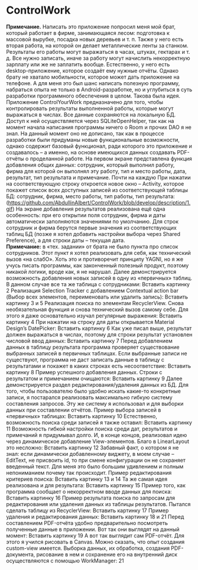 # ControlWork
**Примечание.** Написать это приложение попросил меня мой брат, который работает в фирме, занимающаяся лесом: подготовка к массовой вырубке, посадка новых деревьев и т. п. Также у него есть вторая работа, на которой он делает металлические ленты за станком. Результаты его работы могут выражаться в часах, штуках, гектарах и т. д. Все нужно записать, иначе за работу могут начислить некорректную зарплату или же не заплатить вообще.
Естественно, у него есть desktop-приложение, которое создаёт ему нужные отчёты. Однако брату не хватало мобильности, которое может дать приложение на телефоне. А для меня это был шанс написать полезную программу, набраться опыта не только в Android-разработке, но и углубиться в суть разработки программного обеспечения в целом. Такова была идея.
Приложение ControlYourWork предназначено для того, чтобы контролировать результаты выполненной работы, которые могут выражаться в числах. Все данные сохраняются на локальную БД. Доступ к ней осуществляется через SQLiteOpenHelper, так как на момент начала написания программы ничего о Room и прочих DAO я не знал.
На данный момент оно не дописано, так как в процессе разработки были придуманы новые функциональные возможности, однако содержит базовый функционал, ради которого это приложение и создавалось – а именно, на основе имеющихся данных создавать PDF-отчёты о проделанной работе.
На первом экране представлена функция добавления общих данных: сотрудник, который выполнил работу, фирма для которой он выполнял эту работу, тип и место работы, дата, результат, тип результата и примечание. Почти на каждую 
При нажатии на соответствующую строку откроется новое окно – Activity, которое покажет список всех доступных записей из соответствующей таблицы БД: сотрудник, фирма, место работы, тип работы, тип результата:
(https://github.com/AbdullinAlbert/ControlWork/blob/develop/description/1.gif)
На экране добавления результатов реализована ещё одна особенность: при его открытии поля сотрудник, фирма и даты автоматически заполняются значениями по умолчанию. Для строк сотрудник и фирма берутся первые значения из соответствующих таблиц БД (позже я хотел добавить настройки выбора через Shared Preference), а для строки даты – текущая дата.  
**Примечание:** в «тех. задании» от брата не было пункта про список сотрудников. Этот пункт я хотел реализовать для себя, как технический вызов «на слабО». Хоть это и противоречит принципу YAGNI, но я же учусь писать программы, как законченный полезный продукт, поэтому никакой логики, вроде как, я не нарушал. 
Далее демонстрируется возможность добавления новых записей в одну из «первичных» таблиц. В данном случае все та же таблица с сотрудниками:
Вставить картинку 2
Реализация Selection Tracker с добавлением Contextual action bar (Выбор всех элементов, переименовать или удалить запись):
Вставить картинку 3 и 5
Реализация поиска по элементам RecyclerView. Снова необязательная функция и снова технический вызов самому себе. Для этого я даже основательно изучал регулярные выражения:
Вставить картинку 4
При нажатии на строку для даты открывается Material Design’s DatePicker:
Вставить картинку 6
Как уже писал выше, результат должен выражаться в числах, поэтому для строки результат установлен числовой ввод данных: 
Вставить картинку 7
Перед добавлением данных в таблицу результата программа проверяет существование выбранных записей в первичных таблицах. Если выбранные записи не существуют, программа не даст записать данные в таблицу с результатами и покажет в каких строках есть несоответствие:
Вставить картинку 8
Пример успешного добавления данных. Строки с результатом и примечанием очищаются:
Вставить картинку 9
Далее демонстрируется раздел редактирования/удаления данных из БД. Для того, чтобы пользователю было удобно искать какие-то конкретные записи, я постарался реализовать максимально гибкую систему составления запросов. Эту же систему я использовал и для выборки данных при составлении отчётов. Пример выбора записей в «первичных» таблицах:
 Вставить картинку 10
Естественно, возможность поиска среди записей я также оставил:
Вставить картинку 11
Возможность гибкой настройки поиска среди дат, результатов и примечаний я придумывал долго. И, в конце концов, реализовал идею через динамическое добавление View-элементов. Благо в LinearLayout это несложно:
Вставить картинку 12
Забавный факт, о котором я не знал: если динамически добавленному виджету, в моем случае – EditText, не присвоить id, то при смене конфигурации он не сохраняет введенный текст. Для меня это было большим удивлением и полным непониманием почему так происходит.
Пример редактирования критериев поиска:
Вставить картинку 13 и 14
Та же самая идея реализована и для результата:
Вставить картинку 15
Пример того, как программа сообщает о некорректном вводе данных для поиска:
Вставить картинку 16
Пример результата поиска по запросам для редактирования или удаления данных из таблицы результатов. Пытался сделать таблицу из RecyclerView:
Вставить картинку 17
Пример удаления и редактирования данных:
Вставить картинку 18 и 21
Перед составлением PDF-отчёта удобно предварительно посмотреть полученные данные в приложении. Вот так они выглядят на данный момент:
Вставить картинку 19
А вот так выглядит сам PDF-отчёт. Для этого я учился рисовать в Canvas. Можно сказать, что опыт создания custom-view имеется. Выборка данных, их обработка, создания PDF-документа, рисование в нем и сохранение его на внутренний диск осуществляются с помощью WorkManager:
21


